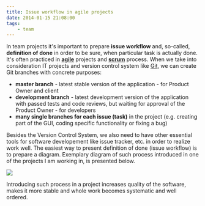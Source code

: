 ```yaml
---
title: Issue workflow in agile projects
date: 2014-01-15 21:08:00
tags:
    - team
---
```


In team projects it's important to prepare **issue workflow** and, so-called, **definition of done** in order to be sure, when particular task is actually done. It's often practiced in [**agile**](http://en.wikipedia.org/wiki/Agile_software_development) projects and [**scrum**](http://en.wikipedia.org/wiki/Scrum_(software_development)) process. When we take into consideration IT projects and version control system like [Git](http://git-scm.com/), we can create Git branches with concrete purposes:

*   **master branch** \- latest stable version of the application - for Product Owner and client
*   **development branch** \- latest development version of the application with passed tests and code reviews, but waiting for approval of the Product Owner - for developers
*   **many single branches for each issue (task)** in the project (e.g. creating part of the GUI, coding specific functionality or fixing a bug)

Besides the Version Control System, we also need to have other essential tools for software developement like issue tracker, etc. in order to realize work well. The easiest way to present definition of done (issue workflow) is to prepare a diagram. Exemplary diagram of such process introduced in one of the projects I am working in, is presented below.

![](/images/posts/2014/issue_workflow.png)

Introducing such process in a project increases quality of the software, makes it more stable and whole work becomes systematic and well ordered.
